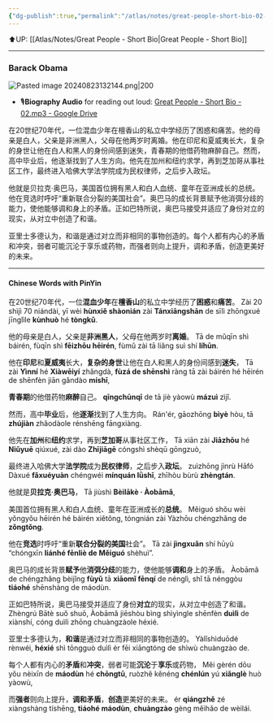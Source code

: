 ```yaml
---
{"dg-publish":true,"permalink":"/atlas/notes/great-people-short-bio-02-barack-obama/"}
---
```


⬆️UP: [[Atlas/Notes/Great People - Short Bio\|Great People - Short Bio]]

---
### Barack Obama

![Pasted image 20240823132144.png|200](/img/user/Atlas/Utility/Images/Pasted%20image%2020240823132144.png)

- 🎙️**Biography Audio** for reading out loud: [Great People - Short Bio - 02.mp3 - Google Drive](https://drive.google.com/file/d/1Ogs4IXSWFm7UuV2_NUmzq5BePq342qel/view?usp=drive_link)

在20世纪70年代，一位混血少年在檀香山的私立中学经历了困惑和痛苦。他的母亲是白人，父亲是非洲黑人，父母在他两岁时离婚。他在印尼和夏威夷长大，复杂的身世让他在白人和黑人的身份间感到迷失，青春期的他借药物麻醉自己。然而，高中毕业后，他逐渐找到了人生方向。他先在加州和纽约求学，再到芝加哥从事社区工作，最终进入哈佛大学法学院成为民权律师，之后步入政坛。

他就是贝拉克·奥巴马，美国首位拥有黑人和白人血统、童年在亚洲成长的总统。他在竞选时呼吁“重新联合分裂的美国社会”。奥巴马的成长背景赋予他消弭分歧的能力，使他能够调和身上的矛盾。正如巴特所说，奥巴马接受并适应了身份对立的现实，从对立中创造了和谐。

亚里士多德认为，和谐是通过对立而非相同的事物创造的。每个人都有内心的矛盾和冲突，弱者可能沉沦于享乐或药物，而强者则向上提升，调和矛盾，创造更美好的未来。

---

#### Chinese Words with PinYin

在20世纪70年代，一位**混血少年**在**檀香山**的私立中学经历了**困惑**和**痛苦**。
Zài 20 shìjì 70 niándài, yī wèi **hùnxiě shàonián** zài **Tánxiāngshān** de sīlì zhōngxué jīnglìle **kùnhuò** hé **tòngkǔ**.

他的母亲是白人，父亲是**非洲黑人**，父母在他两岁时**离婚**。
Tā de mǔqīn shì báirén, fùqīn shì **fēizhōu hēirén**, fùmǔ zài tā liǎng suì shí **líhūn**. 

他在**印尼**和**夏威夷**长大，**复杂的身世**让他在白人和黑人的身份间感到**迷失**，
Tā zài **Yìnní** hé **Xiàwēiyí** zhǎngdà, **fùzá de shēnshì** ràng tā zài báirén hé hēirén de shēnfèn jiān gǎndào **míshī**, 

**青春期**的他借药物**麻醉**自己。
**qīngchūnqī** de tā jiè yàowù **mázuì** zìjǐ. 

然而，高中**毕业**后，他**逐渐**找到了人生方向。
Rán'ér, gāozhōng **bìyè** hòu, tā **zhújiàn** zhǎodàole rénshēng fāngxiàng. 

他先在**加州**和**纽约**求学，再到**芝加哥**从事社区工作，
Tā xiān zài **Jiāzhōu** hé **Niǔyuē** qiúxué, zài dào **Zhījiāgē** cóngshì shèqū gōngzuò, 

最终进入哈佛大学**法学院**成为**民权律师**，之后步入**政坛**。
zuìzhōng jìnrù Hāfó Dàxué **fǎxuéyuàn** chéngwéi **mínquán lǜshī**, zhīhòu bùrù **zhèngtán**.

他就是**贝拉克·奥巴马**，
Tā jiùshì **Bèilākè · Àobāmǎ**, 

美国首位拥有黑人和白人血统、童年在亚洲成长的**总统**。
Měiguó shǒu wèi yǒngyǒu hēirén hé báirén xiětǒng, tóngnián zài Yàzhōu chéngzhǎng de **zǒngtǒng**. 

他在**竞选**时呼吁“重新**联合分裂的美国**社会”。
Tā zài **jìngxuǎn** shí hūyù “chóngxīn **liánhé fēnliè de Měiguó** shèhuì”. 

奥巴马的成长背景**赋予**他**消弭分歧**的能力，使他能够**调和**身上的矛盾。
Àobāmǎ de chéngzhǎng bèijǐng **fùyǔ** tā **xiāomǐ fēnqí** de nénglì, shǐ tā nénggòu **tiáohé** shēnshàng de máodùn. 

正如巴特所说，奥巴马接受并适应了身份**对立**的现实，从对立中创造了和谐。
Zhèngrú Bātè suǒ shuō, Àobāmǎ jiēshòu bìng shìyìngle shēnfèn **duìlì** de xiànshí, cóng duìlì zhōng chuàngzàole héxié.

亚里士多德认为，**和谐**是通过对立而非相同的事物创造的。
Yàlǐshìduōdé rènwéi, **héxié** shì tōngguò duìlì ér fēi xiāngtóng de shìwù chuàngzào de. 

每个人都有内心的**矛盾**和**冲突**，弱者可能**沉沦**于**享乐**或药物，
Měi gèrén dōu yǒu nèixīn de **máodùn** hé **chōngtū**, ruòzhě kěnéng **chénlún** yú **xiǎnglè** huò yàowù, 

而**强者**则向上提升，**调和矛盾**，**创造**更美好的未来。
ér **qiángzhě** zé xiàngshàng tíshēng, **tiáohé máodùn**, **chuàngzào** gèng měihǎo de wèilái.